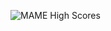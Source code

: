 ![MAME High Scores](https://user-images.githubusercontent.com/121322/46911510-b7835a80-cf12-11e8-9246-ed99404d946b.png)
